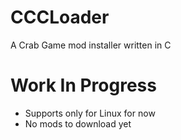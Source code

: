 # CCCLoader
A Crab Game mod installer written in C

# Work In Progress
- Supports only for Linux for now
- No mods to download yet
